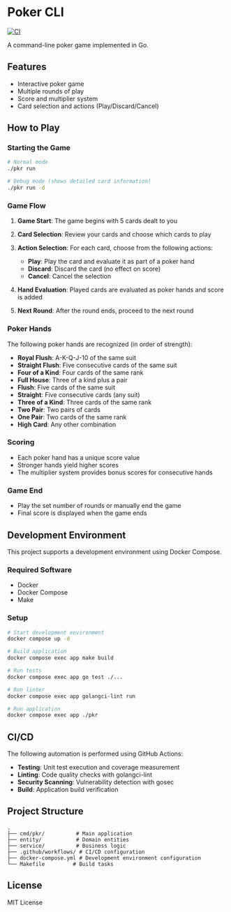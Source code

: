 # Poker CLI

[![CI](https://github.com/litencatt/pkr/actions/workflows/ci.yml/badge.svg)](https://github.com/litencatt/pkr/actions/workflows/ci.yml)

A command-line poker game implemented in Go.

## Features

- Interactive poker game
- Multiple rounds of play
- Score and multiplier system
- Card selection and actions (Play/Discard/Cancel)

## How to Play

### Starting the Game

```bash
# Normal mode
./pkr run

# Debug mode (shows detailed card information)
./pkr run -d
```

### Game Flow

1. **Game Start**: The game begins with 5 cards dealt to you
2. **Card Selection**: Review your cards and choose which cards to play
3. **Action Selection**: For each card, choose from the following actions:

   - **Play**: Play the card and evaluate it as part of a poker hand
   - **Discard**: Discard the card (no effect on score)
   - **Cancel**: Cancel the selection

4. **Hand Evaluation**: Played cards are evaluated as poker hands and score is added
5. **Next Round**: After the round ends, proceed to the next round

### Poker Hands

The following poker hands are recognized (in order of strength):

- **Royal Flush**: A-K-Q-J-10 of the same suit
- **Straight Flush**: Five consecutive cards of the same suit
- **Four of a Kind**: Four cards of the same rank
- **Full House**: Three of a kind plus a pair
- **Flush**: Five cards of the same suit
- **Straight**: Five consecutive cards (any suit)
- **Three of a Kind**: Three cards of the same rank
- **Two Pair**: Two pairs of cards
- **One Pair**: Two cards of the same rank
- **High Card**: Any other combination

### Scoring

- Each poker hand has a unique score value
- Stronger hands yield higher scores
- The multiplier system provides bonus scores for consecutive hands

### Game End

- Play the set number of rounds or manually end the game
- Final score is displayed when the game ends

## Development Environment

This project supports a development environment using Docker Compose.

### Required Software

- Docker
- Docker Compose
- Make

### Setup

```bash
# Start development environment
docker compose up -d

# Build application
docker compose exec app make build

# Run tests
docker compose exec app go test ./...

# Run linter
docker compose exec app golangci-lint run

# Run application
docker compose exec app ./pkr
```

## CI/CD

The following automation is performed using GitHub Actions:

- **Testing**: Unit test execution and coverage measurement
- **Linting**: Code quality checks with golangci-lint
- **Security Scanning**: Vulnerability detection with gosec
- **Build**: Application build verification

## Project Structure

```
.
├── cmd/pkr/          # Main application
├── entity/           # Domain entities
├── service/          # Business logic
├── .github/workflows/ # CI/CD configuration
├── docker-compose.yml # Development environment configuration
└── Makefile         # Build tasks
```

## License

MIT License
